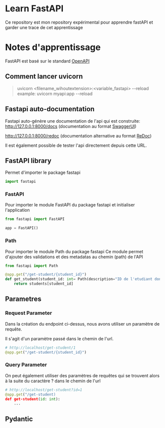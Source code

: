 # Learn FastAPI
Ce repository est mon repository expérimental pour apprendre fastAPI et garder une trace de cet apprentissage

# Notes d'apprentissage
FastAPI est basé sur le standard [OpenAPI](https://github.com/OAI/OpenAPI-Specification) 


## Comment lancer uvicorn
> uvicorn <filename_wihoutextension>:<variable_fastapi> --reload
example:
> uvicorn myapi:app --reload

## Fastapi auto-documentation
Fastapi auto-génère une documentation de l'api qui est construite: 
http://127.0.0.1:8000/docs (documentation au format [SwaggerUI](https://github.com/swagger-api/swagger-ui))

http://127.0.0.1:8000/redoc (documentation alternative au format [ReDoc](https://gvithub.com/Rebilly/ReDoc))

Il est également possible de tester l'api directement depuis cette URL.

## FastAPI library
Permet d'importer le package fastapi
```python
import fastapi
```

### FastAPI
Pour importer le module FastAPI du package fastapi et initialiser l'application
```python
from fastapi import FastAPI

app = FastAPI() 
```

### Path
Pour importer le module Path du package fastapi
Ce module permet d'ajouter des validations et des metadatas au chemin (path) de l'API
```python
from fastapi import Path

@app.get("/get-student/{student_id}")
def get_student(student_id: int= Path(description="ID de l'etudiant dont vous voulez récupérer les infos") ):
    return students[student_id]

```
## Parametres
### Request Parameter
Dans la création du endpoint ci-dessus, nous avons utiliser un paramètre de requête. 

Il s'agit d'un paramètre passé dans le chemin de l'url.

```python
# http://localhost/get-student/1
@app.get("/get-student/{student_id}")
```

### Query Parameter
On peut également utiliser des paramètres de requêtes qui se trouvent alors à la suite du caractère ? dans le chemin de l'url
```python
# http://localhost/get-student?id=1
@app.get("/get-student) 
def get-student(id: int):
    ...
```

## Pydantic
